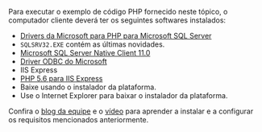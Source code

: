 
Para executar o exemplo de código PHP fornecido neste tópico, o computador cliente deverá ter os seguintes softwares instalados:


- [Drivers da Microsoft para PHP para Microsoft SQL Server](http://www.microsoft.com/download/details.aspx?id=20098)
 - `SQLSRV32.EXE` contém as últimas novidades.
- [Microsoft SQL Server Native Client 11.0](http://www.microsoft.com/download/details.aspx?id=36434)
- [Driver ODBC do Microsoft](https://www.microsoft.com/pt-BR/download/details.aspx?id=36434)
- IIS Express
- [PHP 5.6 para IIS Express](http://www.microsoft.com/web/downloads/platform.aspx)
 - Baixe usando o instalador da plataforma.
 - Use o Internet Explorer para baixar o instalador da plataforma.


Confira o [blog da equipe](http://blogs.msdn.com/b/sqlphp/archive/2015/05/11/getting-started-with-php-and-microsoft-sql-server.aspx) e o [vídeo](https://www.youtube.com/watch?v=0oCjiRK_tUk) para aprender a instalar e a configurar os requisitos mencionados anteriormente.


<!--
This include file is probably used in the following topics:
sql-database-develop-php-simple-windows.md
sql-database-develop-php-retry-windows.md

MightyPen = genemi
meet-bhagdev
DateOfLatestFreshnessVerification = 2015-07-10
DateOfLatestContentUpdate = 2015-07-10
-->

<!---HONumber=AcomDC_0330_2016-->